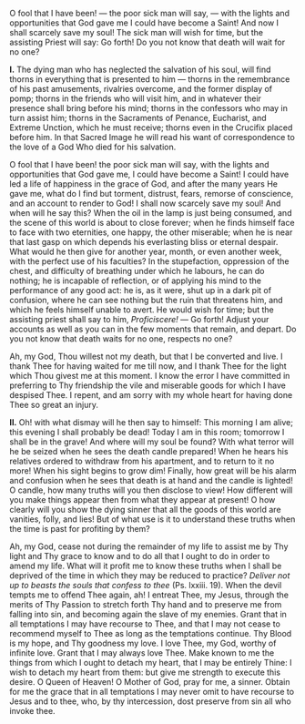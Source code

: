 
O fool that I have been! — the poor sick man will say, — with the lights and opportunities that God gave me I could have become a Saint! And now I shall scarcely save my soul! The sick man will wish for time, but the assisting Priest will say: Go forth! Do you not know that death will wait for no one?

**I\.** The dying man who has neglected the salvation of his soul, will find thorns in everything that is presented to him — thorns in the remembrance of his past amusements, rivalries overcome, and the former display of pomp; thorns in the friends who will visit him, and in whatever their presence shall bring before his mind; thorns in the confessors who may in turn assist him; thorns in the Sacraments of Penance, Eucharist, and Extreme Unction, which he must receive; thorns even in the Crucifix placed before him. In that Sacred Image he will read his want of correspondence to the love of a God Who died for his salvation.

O fool that I have been! the poor sick man will say, with the lights and opportunities that God gave me, I could have become a Saint! I could have led a life of happiness in the grace of God, and after the many years He gave me, what do I find but torment, distrust, fears, remorse of conscience, and an account to render to God! I shall now scarcely save my soul! And when will he say this? When the oil in the lamp is just being consumed, and the scene of this world is about to close forever; when he finds himself face to face with two eternities, one happy, the other miserable; when he is near that last gasp on which depends his everlasting bliss or eternal despair. What would he then give for another year, month, or even another week, with the perfect use of his faculties? In the stupefaction, oppression of the chest, and difficulty of breathing under which he labours, he can do nothing; he is incapable of reflection, or of applying his mind to the performance of any good act: he is, as it were, shut up in a dark pit of confusion, where he can see nothing but the ruin that threatens him, and which he feels himself unable to avert. He would wish for time; but the assisting priest shall say to him, *Proficiscere!* — Go forth! Adjust your accounts as well as you can in the few moments that remain, and depart. Do you not know that death waits for no one, respects no one?

Ah, my God, Thou willest not my death, but that I be converted and live. I thank Thee for having waited for me till now, and I thank Thee for the light which Thou givest me at this moment. I know the error I have committed in preferring to Thy friendship the vile and miserable goods for which I have despised Thee. I repent, and am sorry with my whole heart for having done Thee so great an injury.

**II\.** Oh! with what dismay will he then say to himself: This morning I am alive; this evening I shall probably be dead! Today I am in this room; tomorrow I shall be in the grave! And where will my soul be found? With what terror will he be seized when he sees the death candle prepared! When he hears his relatives ordered to withdraw from his apartment, and to return to it no more! When his sight begins to grow dim! Finally, how great will be his alarm and confusion when he sees that death is at hand and the candle is lighted! O candle, how many truths will you then disclose to view! How different will you make things appear then from what they appear at present! O how clearly will you show the dying sinner that all the goods of this world are vanities, folly, and lies! But of what use is it to understand these truths when the time is past for profiting by them?

Ah, my God, cease not during the remainder of my life to assist me by Thy light and Thy grace to know and to do all that I ought to do in order to amend my life. What will it profit me to know these truths when I shall be deprived of the time in which they may be reduced to practice? *Deliver not up to beasts the souls that confess to thee* (Ps. lxxiii. 19). When the devil tempts me to offend Thee again, ah! I entreat Thee, my Jesus, through the merits of Thy Passion to stretch forth Thy hand and to preserve me from falling into sin, and becoming again the slave of my enemies. Grant that in all temptations I may have recourse to Thee, and that I may not cease to recommend myself to Thee as long as the temptations continue. Thy Blood is my hope, and Thy goodness my love. I love Thee, my God, worthy of infinite love. Grant that I may always love Thee. Make known to me the things from which I ought to detach my heart, that I may be entirely Thine: I wish to detach my heart from them: but give me strength to execute this desire. O Queen of Heaven! O Mother of God, pray for me, a sinner. Obtain for me the grace that in all temptations I may never omit to have recourse to Jesus and to thee, who, by thy intercession, dost preserve from sin all who invoke thee.

